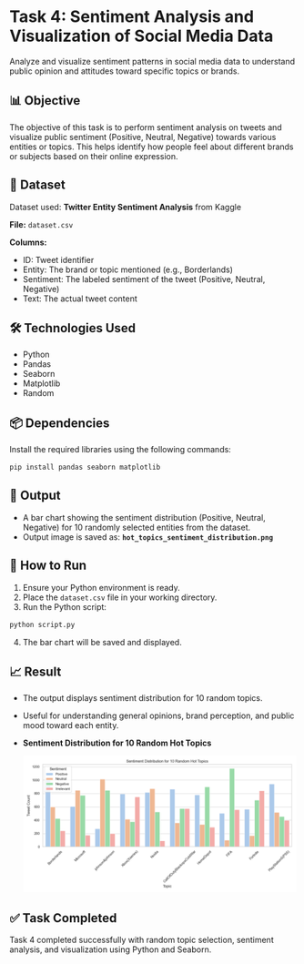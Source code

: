 # Task 4: Sentiment Analysis and Visualization of Social Media Data

Analyze and visualize sentiment patterns in social media data to understand public opinion and attitudes toward specific topics or brands.


## 📊 Objective

The objective of this task is to perform sentiment analysis on tweets and visualize public sentiment (Positive, Neutral, Negative) towards various entities or topics. This helps identify how people feel about different brands or subjects based on their online expression.



## 📁 Dataset

Dataset used: **Twitter Entity Sentiment Analysis** from Kaggle

**File:** `dataset.csv`

**Columns:**
- ID: Tweet identifier
- Entity: The brand or topic mentioned (e.g., Borderlands)
- Sentiment: The labeled sentiment of the tweet (Positive, Neutral, Negative)
- Text: The actual tweet content



## 🛠️ Technologies Used

- Python
- Pandas
- Seaborn
- Matplotlib
- Random



## 📦 Dependencies

Install the required libraries using the following commands:
```bash
pip install pandas seaborn matplotlib  
```


## 📌 Output

- A bar chart showing the sentiment distribution (Positive, Neutral, Negative) for 10 randomly selected entities from the dataset.
- Output image is saved as: **`hot_topics_sentiment_distribution.png`**



## 🚀 How to Run

1. Ensure your Python environment is ready.
2. Place the `dataset.csv` file in your working directory.
3. Run the Python script:
```bash
python script.py
```
4. The bar chart will be saved and displayed.



## 📈 Result

- The output displays sentiment distribution for 10 random topics.
- Useful for understanding general opinions, brand perception, and public mood toward each entity.
- **Sentiment Distribution for 10 Random Hot Topics**

  ![Sentiment_Distribution](hot_topics_sentiment_distribution.png)

## ✅ Task Completed

Task 4 completed successfully with random topic selection, sentiment analysis, and visualization using Python and Seaborn.
